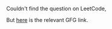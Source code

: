 Couldn't find the question on LeetCode,

But [here](https://www.geeksforgeeks.org/search-almost-sorted-array/) is the relevant GFG link.
